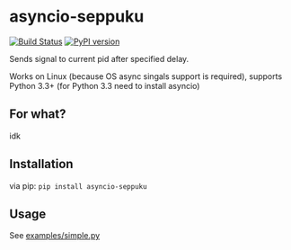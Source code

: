 # asyncio-seppuku
[![Build Status](https://travis-ci.org/jar3b/asyncio-seppuku.svg?branch=master)](https://travis-ci.org/jar3b/asyncio-seppuku)
[![PyPI version](https://badge.fury.io/py/asyncio-seppuku.svg)](https://badge.fury.io/py/asyncio-seppuku)


Sends signal to current pid after specified delay.

Works on Linux (because OS async singals support is required), supports Python 3.3+ (for Python 3.3 need to install asyncio)

## For what?
idk

## Installation

via pip: `pip install asyncio-seppuku`

## Usage
See [examples/simple.py](examples/simple.py)

